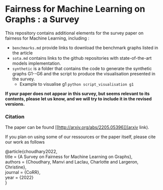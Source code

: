 # Fairness for Machine Learning on Graphs : a Survey

This repository contains additional elements for the survey paper on fairness
for Machine Learning, including :

- `benchmarks.md` provide links to download the benchmark graphs listed in the
article
- `sota.md` contains links to the github repositories with state-of-the-art
models implementation.
- `synthetic` is a folder that contains the code to generate the synthetic
graphs G1--G6 and the script to produce the visualisation presented in the survey. 
    - Example to visualise g1
    `python script_visualisation g1` 

**If your paper does not appear in this survey, but seems relevant to its contents, please let us know, and we will try to include it in
the revised versions.**  

### Citation 

The paper can be found [[http://arxiv.org/abs/2205.05396]](arxiv link).

If you plan on using some of our ressources or the paper itself, please cite our work as follows

@article{choudhary2022,   
title = {A Survey on Fairness for Machine Learning on Graphs},  
authors = {Choudhary, Manvi and Laclau, Charlotte and Largeron, Christine},  
journal = {CoRR},  
year = {2022}  
}
